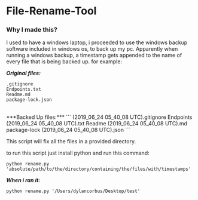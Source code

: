 # File-Rename-Tool

### Why I made this?

I used to have a windows laptop, i proceeded to use the windows backup software included in windows os, to back up my pc.
Apparently when running a windows backup, a timestamp gets appended to the name of every file that is being backed up. for example:
<br>

***Original files:***
```
.gitignore
Endpoints.txt
Readme.md
package-lock.json
```
<br>
***Backed Up files:***
```
(2019_06_24 05_40_08 UTC).gitignore
Endpoints (2019_06_24 05_40_08 UTC).txt
Readme (2019_06_24 05_40_08 UTC).md
package-lock (2019_06_24 05_40_08 UTC).json
```

This script will fix all the files in a provided directory.

to run this script just install python and run this command:

```
python rename.py 'absolute/path/to/the/directory/containing/the/files/with/timestamps'
```

***When i ran it:***
```
python rename.py '/Users/dylancorbus/Desktop/test'
```
